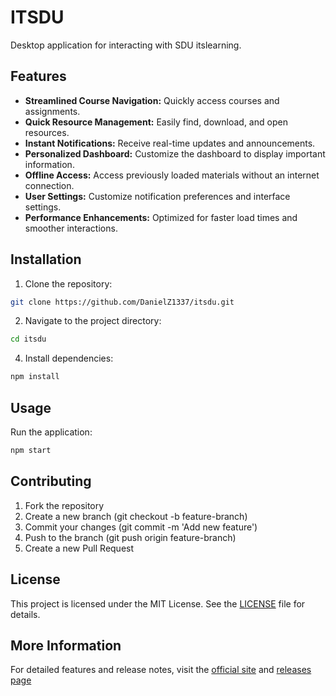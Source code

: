 # ITSDU

Desktop application for interacting with SDU itslearning.

## Features
- **Streamlined Course Navigation:** Quickly access courses and assignments.
- **Quick Resource Management:** Easily find, download, and open resources.
- **Instant Notifications:** Receive real-time updates and announcements.
- **Personalized Dashboard:** Customize the dashboard to display important information.
- **Offline Access:** Access previously loaded materials without an internet connection.
- **User Settings:** Customize notification preferences and interface settings.
- **Performance Enhancements:** Optimized for faster load times and smoother interactions.

## Installation
1. Clone the repository:
```bash
git clone https://github.com/DanielZ1337/itsdu.git
```
2. Navigate to the project directory:
```bash
cd itsdu
``` 
4. Install dependencies:
```bash
npm install
```

## Usage
Run the application:

```bash
npm start
```

## Contributing
1. Fork the repository
2. Create a new branch (git checkout -b feature-branch)
3. Commit your changes (git commit -m 'Add new feature')
4. Push to the branch (git push origin feature-branch)
5. Create a new Pull Request

## License
This project is licensed under the MIT License. See the [LICENSE](https://github.com/DanielZ1337/ITSDU/blob/main/LICENSE) file for details.

## More Information
For detailed features and release notes, visit the [official site](https://itsdu.danielz.dev) and [releases page](https://itsdu.danielz.dev/releases)

